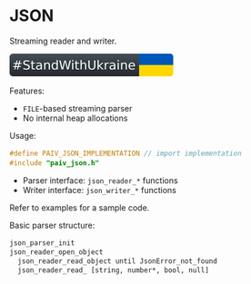 JSON
==
Streaming reader and writer.

[![standwithukraine](docs/StandWithUkraine.svg)](https://ukrainewar.carrd.co/)

Features:
- `FILE`-based streaming parser
- No internal heap allocations

Usage:
```c
#define PAIV_JSON_IMPLEMENTATION // import implementation
#include "paiv_json.h"
```

- Parser interface: `json_reader_*` functions
- Writer interface: `json_writer_*` functions

Refer to examples for a sample code.

Basic parser structure:
```
json_parser_init
json_reader_open_object
  json_reader_read_object until JsonError_not_found
  json_reader_read_ [string, number*, bool, null]
```
